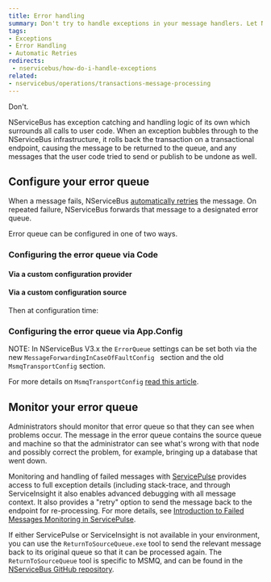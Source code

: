 ```yaml
---
title: Error handling
summary: Don't try to handle exceptions in your message handlers. Let NServiceBus do it for you.
tags:
- Exceptions
- Error Handling
- Automatic Retries
redirects:
 - nservicebus/how-do-i-handle-exceptions
related:
- nservicebus/operations/transactions-message-processing
---
```


Don't.

NServiceBus has exception catching and handling logic of its own which surrounds all calls to user code. When an exception bubbles through to the NServiceBus infrastructure, it rolls back the transaction on a transactional endpoint, causing the message to be returned to the queue, and any messages that the user code tried to send or publish to be undone as well.

## Configure your error queue
When a message fails, NServiceBus [automatically retries](/nservicebus/errors/automatic-retries.md) the message. On repeated failure, NServiceBus forwards that message to a designated error queue. 

Error queue can be configured in one of two ways. 

### Configuring the error queue via Code

#### Via a custom configuration provider 

<!-- import ErrorQueueConfigurationProvider -->

#### Via a custom configuration source

<!-- import ErrorQueueConfigurationSource-->

Then at configuration time:

<!-- import UseCustomConfigurationSourceForErrorQueueConfig -->

### Configuring the error queue via App.Config

<!-- import configureErrorQueueViaXml -->

NOTE: In NServiceBus V3.x the `ErrorQueue` settings can be set both via the new `MessageForwardingInCaseOfFaultConfig ` section and the old `MsmqTransportConfig` section.

For more details on `MsmqTransportConfig` [read this article](/nservicebus/msmq/transportconfig.md).

## Monitor your error queue

Administrators should monitor that error queue so that they can see when problems occur. The message in the error queue contains the source queue and machine so that the administrator can see what's wrong with that node and possibly correct the problem, for example, bringing up a database that went down.

Monitoring and handling of failed messages with [ServicePulse](/servicepulse) provides access to full exception details (including stack-trace, and through ServiceInsight it also enables advanced debugging with all message context. It also provides a "retry" option to send the message back to the endpoint for re-processing. For more details, see [Introduction to Failed Messages Monitoring in ServicePulse](/servicepulse/intro-failed-messages.md). 

If either ServicePulse or ServiceInsight is not available in your environment, you can use the  `ReturnToSourceQueue.exe` tool to send the relevant message back to its original queue so that it can be processed again. The `ReturnToSourceQueue` tool is specific to MSMQ, and can be found in the [NServiceBus GitHub repository](https://github.com/Particular/NServiceBus).
